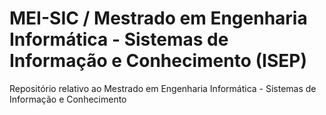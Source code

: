 # MEI-SIC / Mestrado em Engenharia Informática - Sistemas de Informação e Conhecimento (ISEP)

Repositório relativo ao Mestrado em Engenharia Informática - Sistemas de Informação e Conhecimento
